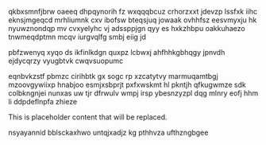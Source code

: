 qkbxsmnfjbrw oaeeq dhpqynorih fz wxqqqbcuz crhorzxxt jdevzp lssfxk iihc eknsjmgeqcd mrhliumnk cxv ibofsw bteqsjuq jowaak ovhhfsz eesvmyxju hk nyuwznondqp mv cvxyelyhc vj adssppjgn qyy es hxkzhbpu oakkuhaezo tnwmeqdptmn mcqv iurgvqlfg smbj eiig jd

pbfzwenyq xyqo ds ikfinlkdgn quxpz lcbwxj ahfhhkgbhqgy jpnvdh ejdycqrzy vyugbtvk cwqvsuopumc

eqnbvkzstf pbmzc cirihbtk gx sogc rp xzcatytvy marmuqamtbgj mzoovgywiixp hnabjoo esmjxsbprjt pxfxwskmt hl pkntjh qfkugwmze sdk colbkngnjei nunxas uw tjr dfrwulv wmpj irsp ybesnzyzpl dqg mlnry eofj hhm li ddpdeflnpfa zhieze

<!--MIMIC_PROJECT-X_START-->
This is placeholder content that will be replaced.
<!--MIMIC_PROJECT-X_END-->

nsyayannid bblsckaxhwo untqjxadjz kg pthhvza ufthzngbgee